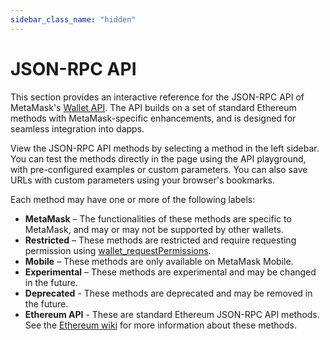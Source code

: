 ```yaml
---
sidebar_class_name: "hidden"
---
```


# JSON-RPC API

This section provides an interactive reference for the JSON-RPC API of MetaMask's [Wallet API](../../concepts/wallet-api.md). The API builds on a set of standard Ethereum methods with MetaMask-specific enhancements, and is designed for seamless integration into dapps.

View the JSON-RPC API methods by selecting a method in the left sidebar. You can test the methods directly in the page using the API playground, with pre-configured examples or custom parameters. You can also save URLs with custom parameters using your browser's bookmarks.

Each method may have one or more of the following labels:

- **MetaMask** – The functionalities of these methods are specific to MetaMask, and may or may not be supported by other wallets.
- **Restricted** – These methods are restricted and require requesting permission using [wallet_requestPermissions](./wallet_requestpermissions.mdx).
- **Mobile** – These methods are only available on MetaMask Mobile.
- **Experimental** – These methods are experimental and may be changed in the future.
- **Deprecated** - These methods are deprecated and may be removed in the future.
- **Ethereum API** - These are standard Ethereum JSON-RPC API methods. See the [Ethereum wiki](https://ethereum.org/en/#json-rpc-methods) for more information about these methods.